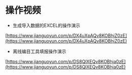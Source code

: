 # 操作视频

- 生成导入数据的EXCEL的操作演示 

[https://www.jianguoyun.com/p/DX4uXpAQv8KOBhjZ0zE](https://www.jianguoyun.com/p/DX4uXpAQv8KOBhjZ0zE) 

- 离线编目工具填报操作演示 

[https://www.jianguoyun.com/p/DS8QlXEQv8KOBhja0zE](https://www.jianguoyun.com/p/DS8QlXEQv8KOBhja0zE) 
